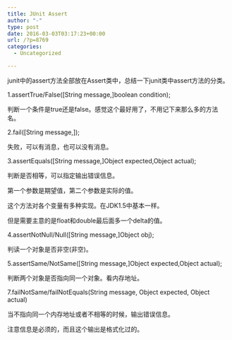```yaml
---
title: JUnit Assert
author: "-"
type: post
date: 2016-03-03T03:17:23+00:00
url: /?p=8769
categories:
  - Uncategorized

---
```

junit中的assert方法全部放在Assert类中，总结一下junit类中assert方法的分类。
  
1.assertTrue/False([String message,]boolean condition);
  
判断一个条件是true还是false。感觉这个最好用了，不用记下来那么多的方法名。
  
2.fail([String message,]);
  
失败，可以有消息，也可以没有消息。
  
3.assertEquals([String message,]Object expected,Object actual);
  
判断是否相等，可以指定输出错误信息。
  
第一个参数是期望值，第二个参数是实际的值。
  
这个方法对各个变量有多种实现。在JDK1.5中基本一样。
  
但是需要主意的是float和double最后面多一个delta的值。
  
4.assertNotNull/Null([String message,]Object obj);
  
判读一个对象是否非空(非空)。
  
5.assertSame/NotSame([String message,]Object expected,Object actual);
  
判断两个对象是否指向同一个对象。看内存地址。
  
7.failNotSame/failNotEquals(String message, Object expected, Object actual)
  
当不指向同一个内存地址或者不相等的时候，输出错误信息。
  
注意信息是必须的，而且这个输出是格式化过的。
